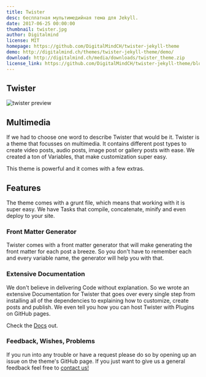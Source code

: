 ```yaml
---
title: Twister
desc: бесплатная мультимедийная тема для Jekyll.
date: 2017-06-25 00:00:00
thumbnail: twister.jpg
author: Digitalmind
license: MIT
homepage: https://github.com/DigitalMindCH/twister-jekyll-theme
demo: http://digitalmind.ch/themes/twister-jekyll-theme/demo/
download: http://digitalmind.ch/media/downloads/twister_theme.zip
license_link: https://github.com/DigitalMindCH/twister-jekyll-theme/blob/master/LICENSE.md
---
```

## Twister
![twister preview](https://github.com/DigitalMindCH/twister-jekyll-theme/blob/master/img/twister_preview_big.jpg?raw=true)

## Multimedia
If we had to choose one word to describe Twister that would be it. Twister is a theme that focusses on multimedia. It contains different post types to create video posts, audio posts, image post or gallery posts with ease. We created a ton of Variables, that make customization super easy.

This theme is powerful and it comes with a few extras.

## Features
The theme comes with a grunt file, which means that working with it is super easy. We have Tasks that compile, concatenate, minify and even deploy to your site.

### Front Matter Generator
Twister comes with a front matter generator that will make generating the front matter for each post a breeze. So you don't have to remember each and every variable name, the generator will help you with that.

### Extensive Documentation
We don't believe in delivering Code without explanation. So we wrote an extensive Documentation for Twister that goes over every single step from installing all of the dependencies to explaining how to customize, create posts and publish. We even tell you how you can host Twister with Plugins on GitHub pages.

Check the [Docs](http://twister.digitalmind.ch/documentation/) out.

### Feedback, Wishes, Problems
If you run into any trouble or have a request please do so by opening up an issue on the theme's GitHub page.
If you just want to give us a general feedback feel free to [contact us!](http://digitalmind.ch/contact/)
